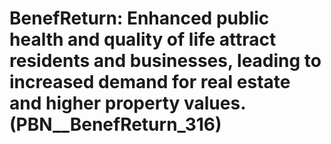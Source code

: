 # BenefReturn: __Enhanced public health and quality of life attract residents and businesses, leading to increased demand for real estate and higher property values.__ (PBN__BenefReturn_316)

